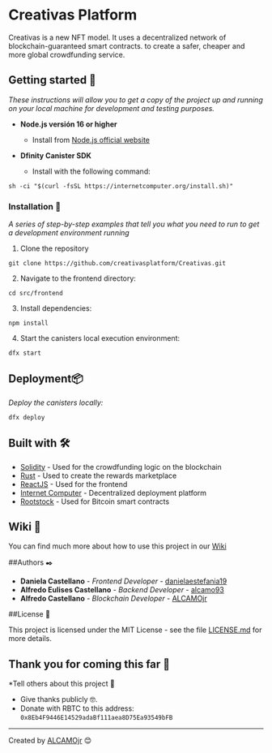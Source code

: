 # Creativas Platform 

Creativas is a new NFT model. It uses a decentralized network of blockchain-guaranteed smart contracts. to create a safer, cheaper and more global crowdfunding service.

## Getting started 🚀

_These instructions will allow you to get a copy of the project up and running on your local machine for development and testing purposes._

* **Node.js versión 16 or higher**
  * Install from [Node.js official website](https://nodejs.org/)

* **Dfinity Canister SDK**
  * Install with the following command:
```
sh -ci "$(curl -fsSL https://internetcomputer.org/install.sh)"
```

### Installation 🔧

_A series of step-by-step examples that tell you what you need to run to get a development environment running_

1. Clone the repository 
```
git clone https://github.com/creativasplatform/Creativas.git
```

2. Navigate to the frontend directory:
```
cd src/frontend
```
3. Install dependencies:
```
npm install
```
4. Start the canisters local execution environment:
```
dfx start
```
## Deployment📦
_Deploy the canisters locally:_
```
dfx deploy
```


## Built with 🛠️

* [Solidity](https://soliditylang.org/) - Used for the crowdfunding logic on the blockchain
* [Rust](https://www.rust-lang.org/) - Used to create the rewards marketplace
* [ReactJS](https://reactjs.org/) - Used for the frontend
* [Internet Computer](https://internetcomputer.org/) - Decentralized deployment platform
* [Rootstock](https://www.rsk.co/) - Used for Bitcoin smart contracts



## Wiki 📖

You can find much more about how to use this project in our [Wiki](https://app.gitbook.com/o/ipfdN1ppy3Q6FZ385v35/s/wdxrMlQW8Wb7HGQXIWxw/)


##Authors ✒️

* **Daniela Castellano** - *Frontend Developer* - [danielaestefania19](https://github.com/danielaestefania19)
* **Alfredo Eulises Castellano** - *Backend Developer* - [alcamo93](https://github.com/alcamo93)
* **Alfredo Castellano** - *Blockchain Developer* - [ALCAMOjr](https://github.com/ALCAMOjr)


##License 📄

This project is licensed under the MIT License - see the file [LICENSE.md](LICENSE.md) for more details.

## Thank you for coming this far 🎁

*Tell others about this project 📢
* Give thanks publicly 🤓.
* Donate with RBTC to this address: `0x8Eb4F9446E14529adaBf111aea8D75Ea93549bFB`



---
Created by [ALCAMOjr](https://github.com/ALCAMOjr) 😊